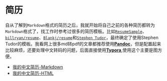 # 简历

自从了解到`Markdown`格式的简历之后，我就开始将自己之前的各种简历都转为`Markdown`格式了，找工作时参考过很多的简历模板。比如[`ResumeSample`](https://github.com/geekcompany/ResumeSample)、[`billryan/resume`](https://github.com/billryan/resume)、[`Blankj/resume`](https://github.com/Blankj/resume)和[`Stephen Tudor`](https://github.com/smt/resume)，最终确定了使用Stephen Tudor的模板。我看网上很多md转pdf的文章都推荐使用[**Pandoc**](https://pandoc.org)，但是配置起来比较麻烦，还要处理中文转码的问题，后面直接使用[**Typora**](https://typora.io/),使用这个主要是图方便。


* [我的中文简历-Markdown](resume.md)
* [我的中文简历-HTML](resume.html)

